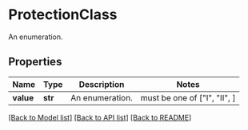 # ProtectionClass

An enumeration.

## Properties
Name | Type | Description | Notes
------------ | ------------- | ------------- | -------------
**value** | **str** | An enumeration. |  must be one of ["I", "II", ]

[[Back to Model list]](../README.md#documentation-for-models) [[Back to API list]](../README.md#documentation-for-api-endpoints) [[Back to README]](../README.md)


